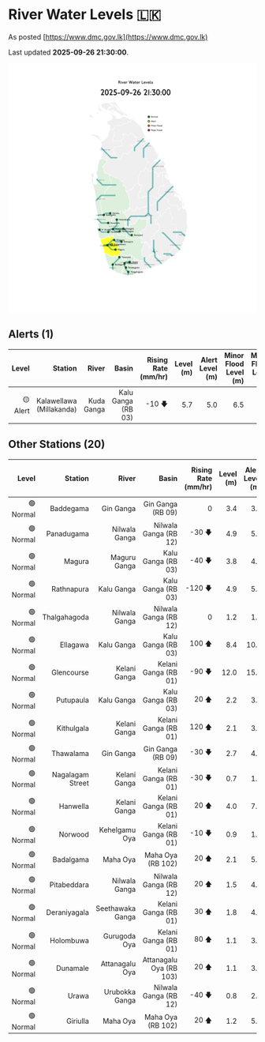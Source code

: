 # River Water Levels :sri_lanka:

As posted [https://www.dmc.gov.lk](https://www.dmc.gov.lk)

Last updated **2025-09-26 21:30:00**.

<div id="river-water-level-map">

![images/river-water-level-map.png](images/river-water-level-map.png)

</div>

## Alerts (1)

| Level | Station | River | Basin | Rising Rate (mm/hr) | Level (m) | Alert Level (m) | Minor Flood Level (m) | Major Flood Level (m) |
| --: | --: | --: | --: | --: | --: | --: | --: | --: |
| 🟡 Alert | Kalawellawa (Millakanda) | Kuda Ganga | Kalu Ganga (RB 03) | -10 🡇 | 5.7 | 5.0 | 6.5 | 8.0 |

## Other Stations (20)

| Level | Station | River | Basin | Rising Rate (mm/hr) | Level (m) | Alert Level (m) | Minor Flood Level (m) | Major Flood Level (m) |
| --: | --: | --: | --: | --: | --: | --: | --: | --: |
| 🟢 Normal | Baddegama | Gin Ganga | Gin Ganga (RB 09) | 0  | 3.4 | 3.5 | 4.0 | 5.0 |
| 🟢 Normal | Panadugama | Nilwala Ganga | Nilwala Ganga (RB 12) | -30 🡇 | 4.9 | 5.0 | 6.0 | 7.5 |
| 🟢 Normal | Magura | Maguru Ganga | Kalu Ganga (RB 03) | -40 🡇 | 3.8 | 4.0 | 6.0 | 7.5 |
| 🟢 Normal | Rathnapura | Kalu Ganga | Kalu Ganga (RB 03) | -120 🡇 | 4.9 | 5.2 | 7.5 | 9.5 |
| 🟢 Normal | Thalgahagoda | Nilwala Ganga | Nilwala Ganga (RB 12) | 0  | 1.2 | 1.4 | 1.7 | 2.8 |
| 🟢 Normal | Ellagawa | Kalu Ganga | Kalu Ganga (RB 03) | 100 🡅 | 8.4 | 10.0 | 10.7 | 12.2 |
| 🟢 Normal | Glencourse | Kelani Ganga | Kelani Ganga (RB 01) | -90 🡇 | 12.0 | 15.0 | 16.5 | 19.0 |
| 🟢 Normal | Putupaula | Kalu Ganga | Kalu Ganga (RB 03) | 20 🡅 | 2.2 | 3.0 | 4.0 | 5.0 |
| 🟢 Normal | Kithulgala | Kelani Ganga | Kelani Ganga (RB 01) | 120 🡅 | 2.1 | 3.0 | 4.0 | 6.0 |
| 🟢 Normal | Thawalama | Gin Ganga | Gin Ganga (RB 09) | -30 🡇 | 2.7 | 4.0 | 6.0 | 7.5 |
| 🟢 Normal | Nagalagam Street | Kelani Ganga | Kelani Ganga (RB 01) | -30 🡇 | 0.7 | 1.2 | 1.5 | 2.1 |
| 🟢 Normal | Hanwella | Kelani Ganga | Kelani Ganga (RB 01) | 20 🡅 | 4.0 | 7.0 | 8.0 | 10.0 |
| 🟢 Normal | Norwood | Kehelgamu Oya | Kelani Ganga (RB 01) | -10 🡇 | 0.9 | 1.5 | 3.0 | 4.5 |
| 🟢 Normal | Badalgama | Maha Oya | Maha Oya (RB 102) | 20 🡅 | 2.1 | 5.0 | 6.2 | 9.6 |
| 🟢 Normal | Pitabeddara | Nilwala Ganga | Nilwala Ganga (RB 12) | 20 🡅 | 1.5 | 4.0 | 5.0 | 6.5 |
| 🟢 Normal | Deraniyagala | Seethawaka Ganga | Kelani Ganga (RB 01) | 30 🡅 | 1.8 | 4.8 | 5.8 | 6.4 |
| 🟢 Normal | Holombuwa | Gurugoda Oya | Kelani Ganga (RB 01) | 80 🡅 | 1.1 | 3.0 | 3.4 | 5.0 |
| 🟢 Normal | Dunamale | Attanagalu Oya | Attanagalu Oya (RB 103) | 20 🡅 | 1.1 | 3.3 | 4.4 | 5.5 |
| 🟢 Normal | Urawa | Urubokka Ganga | Nilwala Ganga (RB 12) | -40 🡇 | 0.8 | 2.5 | 4.0 | 6.0 |
| 🟢 Normal | Giriulla | Maha Oya | Maha Oya (RB 102) | 20 🡅 | 1.2 | 5.5 | 6.5 | 7.5 |
